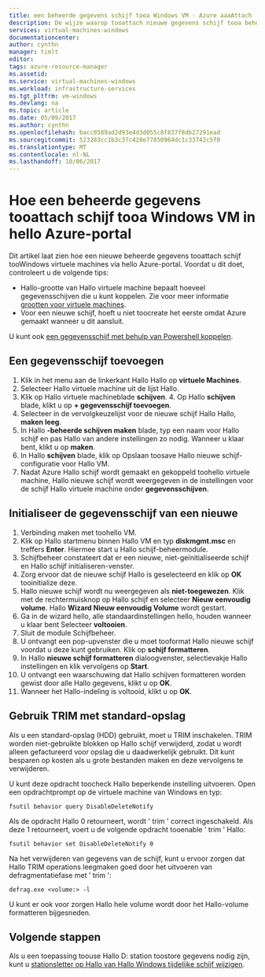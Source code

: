 ```yaml
---
title: een beheerde gegevens schijf tooa Windows VM - Azure aaaAttach | Microsoft Docs
description: De wijze waarop tooattach nieuwe gegevens schijf tooa beheerd Hallo Windows virtuele machine in Azure portal met behulp van Hallo Resource Manager-implementatiemodel.
services: virtual-machines-windows
documentationcenter: 
author: cynthn
manager: timlt
editor: 
tags: azure-resource-manager
ms.assetid: 
ms.service: virtual-machines-windows
ms.workload: infrastructure-services
ms.tgt_pltfrm: vm-windows
ms.devlang: na
ms.topic: article
ms.date: 05/09/2017
ms.author: cynthn
ms.openlocfilehash: bacc0589ad2d93e4d3d055c8f837f8db27291ead
ms.sourcegitcommit: 523283cc1b3c37c428e77850964dc1c33742c5f0
ms.translationtype: MT
ms.contentlocale: nl-NL
ms.lasthandoff: 10/06/2017
---
```

# <a name="how-tooattach-a-managed-data-disk-tooa-windows-vm-in-hello-azure-portal"></a>Hoe een beheerde gegevens tooattach schijf tooa Windows VM in hello Azure-portal

Dit artikel laat zien hoe een nieuwe beheerde gegevens tooattach schijf tooWindows virtuele machines via hello Azure-portal. Voordat u dit doet, controleert u de volgende tips:

* Hallo-grootte van Hallo virtuele machine bepaalt hoeveel gegevensschijven die u kunt koppelen. Zie voor meer informatie [grootten voor virtuele machines](sizes.md).
* Voor een nieuwe schijf, hoeft u niet toocreate het eerste omdat Azure gemaakt wanneer u dit aansluit.

U kunt ook [een gegevensschijf met behulp van Powershell koppelen](attach-disk-ps.md).



## <a name="add-a-data-disk"></a>Een gegevensschijf toevoegen
1. Klik in het menu aan de linkerkant Hallo Hallo op **virtuele Machines**.
2. Selecteer Hallo virtuele machine uit de lijst Hallo.
3. Klik op Hallo virtuele machineblade **schijven**.
   4. Op Hallo **schijven** blade, klikt u op **+ gegevensschijf toevoegen**.
5. Selecteer in de vervolgkeuzelijst voor de nieuwe schijf Hallo Hallo, **maken leeg**.
6. In Hallo **-beheerde schijven maken** blade, typ een naam voor Hallo schijf en pas Hallo van andere instellingen zo nodig. Wanneer u klaar bent, klikt u op **maken**.
7. In Hallo **schijven** blade, klik op Opslaan toosave Hallo nieuwe schijf-configuratie voor Hallo VM.
6. Nadat Azure Hallo schijf wordt gemaakt en gekoppeld toohello virtuele machine, Hallo nieuwe schijf wordt weergegeven in de instellingen voor de schijf Hallo virtuele machine onder **gegevensschijven**.


## <a name="initialize-a-new-data-disk"></a>Initialiseer de gegevensschijf van een nieuwe

1. Verbinding maken met toohello VM.
1. Klik op Hallo startmenu binnen Hallo VM en typ **diskmgmt.msc** en treffers **Enter**. Hiermee start u Hallo schijf-beheermodule.
2. Schijfbeheer constateert dat er een nieuwe, niet-geïnitialiseerde schijf en Hallo schijf initialiseren-venster.
3. Zorg ervoor dat de nieuwe schijf Hallo is geselecteerd en klik op **OK** tooinitialize deze.
4. Hallo nieuwe schijf wordt nu weergegeven als **niet-toegewezen**. Klik met de rechtermuisknop op Hallo schijf en selecteer **Nieuw eenvoudig volume**. Hallo **Wizard Nieuw eenvoudig Volume** wordt gestart.
5. Ga in de wizard hello, alle standaardinstellingen hello, houden wanneer u klaar bent Selecteer **voltooien**.
6. Sluit de module Schijfbeheer.
7. U ontvangt een pop-upvenster die u moet tooformat Hallo nieuwe schijf voordat u deze kunt gebruiken. Klik op **schijf formatteren**.
8. In Hallo **nieuwe schijf formatteren** dialoogvenster, selectievakje Hallo instellingen en klik vervolgens op **Start**.
9. U ontvangt een waarschuwing dat Hallo schijven formatteren worden gewist door alle Hallo gegevens, klikt u op **OK**.
10. Wanneer het Hallo-indeling is voltooid, klikt u op **OK**.

## <a name="use-trim-with-standard-storage"></a>Gebruik TRIM met standard-opslag

Als u een standard-opslag (HDD) gebruikt, moet u TRIM inschakelen. TRIM worden niet-gebruikte blokken op Hallo schijf verwijderd, zodat u wordt alleen gefactureerd voor opslag die u daadwerkelijk gebruikt. Dit kunt besparen op kosten als u grote bestanden maken en deze vervolgens te verwijderen. 

U kunt deze opdracht toocheck Hallo beperkende instelling uitvoeren. Open een opdrachtprompt op de virtuele machine van Windows en typ:

```
fsutil behavior query DisableDeleteNotify
```

Als de opdracht Hallo 0 retourneert, wordt ' trim ' correct ingeschakeld. Als deze 1 retourneert, voert u de volgende opdracht tooenable ' trim ' Hallo:
```
fsutil behavior set DisableDeleteNotify 0
```

Na het verwijderen van gegevens van de schijf, kunt u ervoor zorgen dat Hallo TRIM operations leegmaken goed door het uitvoeren van defragmentatiefase met ' trim ':

```
defrag.exe <volume:> -l
```

U kunt er ook voor zorgen Hallo hele volume wordt door het Hallo-volume formatteren bijgesneden.

## <a name="next-steps"></a>Volgende stappen
Als u een toepassing toouse Hallo D: station toostore gegevens nodig zijn, kunt u [stationsletter op Hallo van Hallo Windows tijdelijke schijf wijzigen](change-drive-letter.md?toc=%2fazure%2fvirtual-machines%2fwindows%2fclassic%2ftoc.json).
